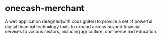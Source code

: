 # onecash-merchant
A web application designed(with codeigniter) to provide a set of powerful digital financial technology tools to expand access beyond financial services to various sectors, including agriculture, commerce and education. 
